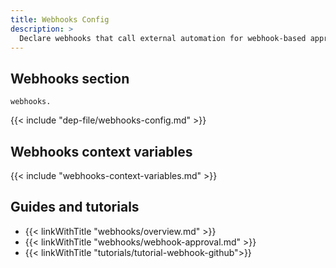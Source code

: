 ```yaml
---
title: Webhooks Config
description: >
  Declare webhooks that call external automation for webhook-based approvals in your strategies.
---
```


## Webhooks section

`webhooks.`

{{< include "dep-file/webhooks-config.md" >}}

## Webhooks context variables

{{< include "webhooks-context-variables.md" >}}

## Guides and tutorials

* {{< linkWithTitle "webhooks/overview.md" >}}
* {{< linkWithTitle "webhooks/webhook-approval.md" >}}
* {{< linkWithTitle "tutorials/tutorial-webhook-github">}}